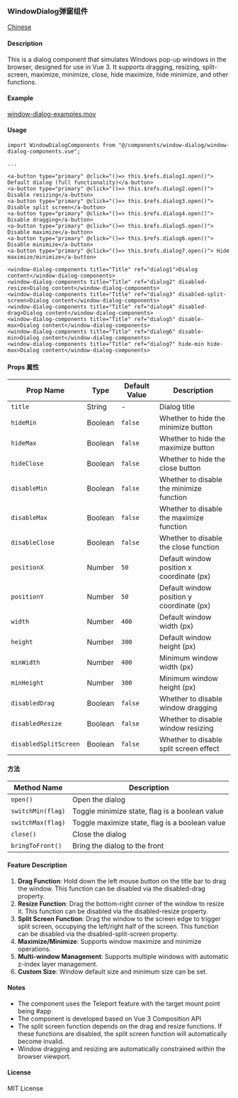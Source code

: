 ### WindowDialog弹窗组件

[Chinese](README.md)

#### Description

This is a dialog component that simulates Windows pop-up windows in the browser, designed for use in Vue 3. It supports dragging, resizing, split-screen, maximize,
minimize, close, hide maximize, hide minimize, and other functions.

#### Example

[window-dialog-examples.mov](../examples/window-dialog-examples.mov)

#### Usage

```vue
import WindowDialogComponents from "@/components/window-dialog/window-dialog-components.vue";

...

<a-button type="primary" @click="()=> this.$refs.dialog1.open()"> Default dialog (full functionality)</a-button>
<a-button type="primary" @click="()=> this.$refs.dialog2.open()"> Disable resizing</a-button>
<a-button type="primary" @click="()=> this.$refs.dialog3.open()"> Disable split screen</a-button>
<a-button type="primary" @click="()=> this.$refs.dialog4.open()"> Disable dragging</a-button>
<a-button type="primary" @click="()=> this.$refs.dialog5.open()"> Disable maximize</a-button>
<a-button type="primary" @click="()=> this.$refs.dialog6.open()"> Disable minimize</a-button>
<a-button type="primary" @click="()=> this.$refs.dialog7.open()"> Hide maximize/minimize</a-button>

<window-dialog-components title="Title" ref="dialog1">Dialog content</window-dialog-components>
<window-dialog-components title="Title" ref="dialog2" disabled-resize>Dialog content</window-dialog-components>
<window-dialog-components title="Title" ref="dialog3" disabled-split-screen>Dialog content</window-dialog-components>
<window-dialog-components title="Title" ref="dialog4" disabled-drag>Dialog content</window-dialog-components>
<window-dialog-components title="Title" ref="dialog5" disable-max>Dialog content</window-dialog-components>
<window-dialog-components title="Title" ref="dialog6" disable-min>Dialog content</window-dialog-components>
<window-dialog-components title="Title" ref="dialog7" hide-min hide-max>Dialog content</window-dialog-components>
```

#### Props 属性

| Prop Name             | Type    | Default Value | Description                               |
|-----------------------|---------|---------------|-------------------------------------------|
| `title`               | String  | -             | Dialog title                              |
| `hideMin`             | Boolean | `false`       | Whether to hide the minimize button       |
| `hideMax`             | Boolean | `false`       | Whether to hide the maximize button       |
| `hideClose`           | Boolean | `false`       | Whether to hide the close button          |
| `disableMin`          | Boolean | `false`       | Whether to disable the minimize function  |
| `disableMax`          | Boolean | `false`       | Whether to disable the maximize function  |
| `disableClose`        | Boolean | `false`       | Whether to disable the close function     |
| `positionX`           | Number  | `50`          | Default window position x coordinate (px) |
| `positionY`           | Number  | `50`          | Default window position y coordinate (px) |
| `width`               | Number  | `400`         | Default window width (px)                 |
| `height`              | Number  | `300`         | Default window height (px)                |
| `minWidth`            | Number  | `400`         | Minimum window width (px)                 |
| `minHeight`           | Number  | `300`         | Minimum window height (px)                |
| `disabledDrag`        | Boolean | `false`       | Whether to disable window dragging        |
| `disabledResize`      | Boolean | `false`       | Whether to disable window resizing        |
| `disabledSplitScreen` | Boolean | `false`       | Whether to disable split screen effect    |

#### 方法

| Method Name       | Description                                    |
|-------------------|------------------------------------------------|
| `open()`          | Open the dialog                                |
| `switchMin(flag)` | Toggle minimize state, flag is a boolean value |
| `switchMax(flag)` | Toggle maximize state, flag is a boolean value |
| `close()`         | Close the dialog                               |
| `bringToFront()`  | Bring the dialog to the front                  |

#### Feature Description

1. **Drag Function**: Hold down the left mouse button on the title bar to drag the window. This function can be disabled via the disabled-drag property.
2. **Resize Function**: Drag the bottom-right corner of the window to resize it. This function can be disabled via the disabled-resize property.
3. **Split Screen Function**: Drag the window to the screen edge to trigger split screen, occupying the left/right half of the screen. This function can be disabled via
   the disabled-split-screen property.
4. **Maximize/Minimize**: Supports window maximize and minimize operations.
5. **Multi-window Management**: Supports multiple windows with automatic z-index layer management.
6. **Custom Size**: Window default size and minimum size can be set.

#### Notes

- The component uses the Teleport feature with the target mount point being #app
- The component is developed based on Vue 3 Composition API
- The split screen function depends on the drag and resize functions. If these functions are disabled, the split screen function will automatically become invalid.
- Window dragging and resizing are automatically constrained within the browser viewport.

#### License

MIT License
